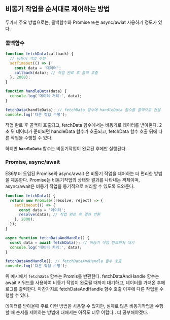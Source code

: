 ## 비동기 작업을 순서대로 제어하는 방법
두가지 주요 방법으로는, 콜백함수와 Promise 또는 async/awiat 사용하기 정도가 있다.


### 콜백함수
```js
function fetchData(callback) {
  // 비동기 작업 수행
  setTimeout(() => {
    const data = '데이터';
    callback(data); // 작업 완료 후 콜백 호출
  }, 2000);
}

function handleData(data) {
  console.log('데이터 처리:', data);
}

fetchData(handleData); // fetchData 함수에 handleData 함수를 콜백으로 전달
console.log('다른 작업 수행');

```

작업 완료 후 콜백이 호출되고, fetchData 함수에서는 비동기로 데이터를 받아온다.
2초 뒤 데이터가 준비되면 handleData 함수가 호출되고, fetchData 함수 호출 뒤에 다른 작업을 수행할 수 있다.

하지만 **`handleData`** 함수는 비동기작업이 완료된 후에만 실행된다.


### Promise, async/await
ES6부터 도입된 Promise와 async/await 은 비동기 작업을 제어하는 더 편리한 방법을 제공한다.
Promise는 비동기작업의 상태와 결과를 나타내는 객체이며,
async/await은 비동기 작업을 동기적으로 처리할 수 있도록 도와준다.

```js
function fetchData() {
  return new Promise((resolve, reject) => {
    setTimeout(() => {
      const data = '데이터';
      resolve(data); // 작업 완료 후 결과 반환
    }, 2000);
  });
}

async function fetchDataAndHandle() {
  const data = await fetchData(); // 비동기 작업 완료까지 대기
  console.log('데이터 처리:', data);
}

fetchDataAndHandle(); // fetchDataAndHandle 함수 호출
console.log('다른 작업 수행');

```

위 예시에서 `fetchData` 함수는 Promis를 반환한다.
fetchDataAndHandle 함수는 await 키워드를 사용하여 비동기 작업이 완료될 때까지 대기하고, 데이터를 가져온 후에 로그를 출력한다.
마찬가지로 fetchDataAndHandle 함수 호출 이후에 다른 작업을 수행할 수 있다.

데이터를 받아올때 주로 이런 방법을 사용할 수 있지만,
실제로 많은 비동기작업을 수행할 때 순서를 제어하는 방법에 대해서는 아직도 너무 어렵다..
더 공부해야겠다.
